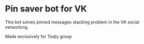 # Pin saver bot for VK

This bot solves pinned messages stacking problem in the VK social networking


Made exclusively for Toqty group
